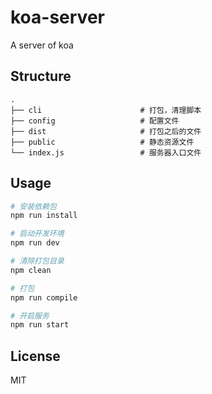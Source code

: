 # koa-server
A server of koa

## Structure

  ```
  .
  ├── cli                      # 打包，清理脚本
  ├── config                   # 配置文件
  ├── dist                     # 打包之后的文件
  ├── public                   # 静态资源文件
  └── index.js                 # 服务器入口文件
  ```

## Usage

```bash
# 安装依赖包
npm run install

# 启动开发环境
npm run dev

# 清除打包目录
npm clean

# 打包
npm run compile

# 开启服务
npm run start

```

## License

MIT
